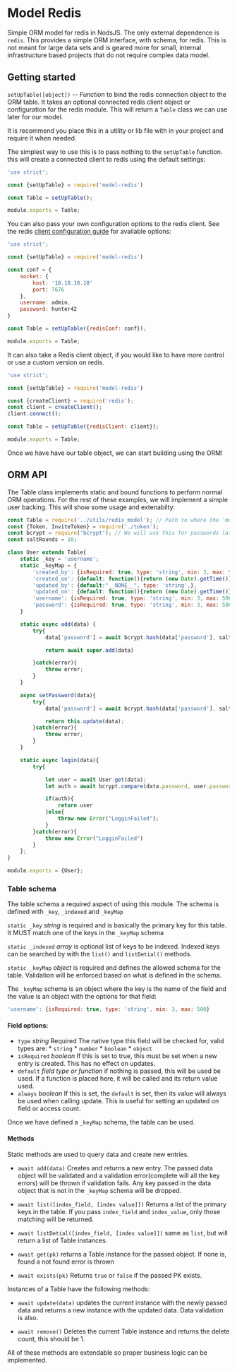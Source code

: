 # Model Redis

Simple ORM model for redis in NodsJS. The only external dependence is `redis`.
This provides a simple ORM interface, with schema, for redis. This is not meant 
for large data sets and is geared more for small, internal infrastructure based
projects that do not require complex data model.


## Getting started

`setUpTable([object])` -- *Function* to bind the redis connection
	object to the ORM table. It takes an optional connected redis client object
	or configuration for the redis module. This will return a `Table` class we
	can use later for our model.

It is recommend you place this in a utility or lib file with in your project
and require it when needed.

The simplest way to use this is to pass nothing to the `setUpTable` function.
this will create a connected client to redis using the default settings:

```javascript
'use strict';

const {setUpTable} = require('model-redis')

const Table = setUpTable();

module.exports = Table;
```

You can also pass your own configuration options to the redis client. See the
redis [client configuration guide](https://github.com/redis/node-redis/blob/master/docs/client-configuration.md)
for available options:

```javascript
'use strict';

const {setUpTable} = require('model-redis')

const conf = {
	socket: {
		host: '10.10.10.10'
		port: 7676
	},
	username: admin,
	password: hunter42
}

const Table = setUpTable({redisConf: conf});

module.exports = Table;
```

It can also take a Redis client object, if you would like to have more control
or use a custom version on redis.

```javascript
'use strict';

const {setUpTable} = require('model-redis')

const {createClient} = require('redis');
const client = createClient();
client.connect();

const Table = setUpTable({redisClient: client});

module.exports = Table;

```

Once we have have our table object, we can start building using the ORM!

## ORM API

The Table class implements static and bound functions to perform normal ORM
operations. For the rest of these examples, we will implement a simple user
backing. This will show some usage and extenabilty:

``` javascript
const Table = require('../utils/redis_model'); // Path to where the 'model-redis module is loaded and configured'
const {Token, InviteToken} = require('./token');
const bcrypt = require('bcrypt'); // We will use this for passwords later
const saltRounds = 10;

class User extends Table{
	static _key = 'username';
	static _keyMap = {
		'created_by': {isRequired: true, type: 'string', min: 3, max: 500},
		'created_on': {default: function(){return (new Date).getTime()}},
		'updated_by': {default:"__NONE__", type: 'string',},
		'updated_on': {default: function(){return (new Date).getTime()}, always: true},
		'username': {isRequired: true, type: 'string', min: 3, max: 500},
		'password': {isRequired: true, type: 'string', min: 3, max: 500},
	}

	static async add(data) {
		try{
			data['password'] = await bcrypt.hash(data['password'], saltRounds);

			return await super.add(data)

		}catch(error){
			throw error;
		}
	}

	async setPassword(data){
		try{
			data['password'] = await bcrypt.hash(data['password'], saltRounds);

			return this.update(data);
		}catch(error){
			throw error;
		}
	}

	static async login(data){
		try{

			let user = await User.get(data);
			let auth = await bcrypt.compare(data.password, user.password);

			if(auth){
				return user
			}else{
				throw new Error("LogginFailed");
			}
		}catch(error){
			throw new Error("LogginFailed")
		}
	};
}

module.exports = {User};

```

### Table schema

The table schema a required aspect of using this module. The schema is defined
with `_key`, `_indexed` and `_keyMap`

`static _key` *string* is required and is basically the primary key for this
	table. It MUST match one of the keys in the `_keyMap` schema

`static _indexed` *array* is optional list of keys to be indexed. Indexed keys
can be searched by with the `list()` and `listDetial()` methods.

`static _keyMap` *object* is required and defines the allowed schema for the
table. Validation will be enforced based on what is defined in the schema.

The `_keyMap` schema is an object where the key is the name of the field and the
value is an object with the options for that field:
```javascript
'username': {isRequired: true, type: 'string', min: 3, max: 500}

```

#### Field options:

* `type` *string* Required The native type this field will be checked for, valid
	types are:
		* `string`
		* `number` 
		* `boolean`
		* `object`
* `isRequired` *boolean* If this is set to true, this must be set when a new
	entry is created. This has no effect on updates.
* `default` *field type or function* if nothing is passed, this will be used be
	used. If a function is placed here, it will be called and its return value
	used.
* `always` *boolean* If this is set, the `default` is set, then its value will
	always be used when calling update. This is useful for setting an updated on
	field or access count.

Once we have defined a `_keyMap` schema, the table can be used.

#### Methods

Static methods are used to query data and create new entries.

* `await add(data)`  Creates and returns a new entry. The passed data object
	will be validated and a validation error(complete will all the key errors)
	will be thrown if validation fails. Any key passed in the data object that 
	is not in the `_keyMap` schema will be dropped.

* `await list([index_field, [index value]])` Returns a list of the primary keys in
	 the table. If you pass `index_field` and `index_value`, only those matching
	 will be returned.

* `await listDetial([index_field, [index value]])` same as `list`, but will
	return a list of Table instances.

* `await get(pk)` returns a Table instance for the passed object. If none is,
	found a not found error is thrown

* `await exists(pk)` Returns `true` or `false` if the passed PK exists.

Instances of a Table have the following methods:

* `await update(data)` updates the current instance with the newly passed data
	and returns a new instance with the updated data. Data validation is also.

* `await remove()` Deletes the current Table instance and returns the delete
count, this should be 1.

All of these methods are extendable so proper business logic can be implemented.
